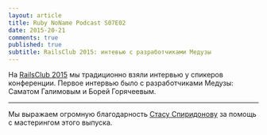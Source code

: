 ```yaml
---
layout: article
title: Ruby NoName Podcast S07E02
date: 2015-20-21
comments: true
published: true
subtitle: RailsClub 2015: интевью с разработчиками Медузы
---
```


На [RailsClub 2015](http://railsclub.ru/) мы традиционно взяли интервью у спикеров конференции.
Первое интервью было с разработчиками Медузы: Саматом Галимовым и Борей Горячеевым.

******

Мы выражаем огромную благодарность [Стасу Спиридонову](https://twitter.com/stas_spiridonov) за помощь с мастерингом этого выпуска.
